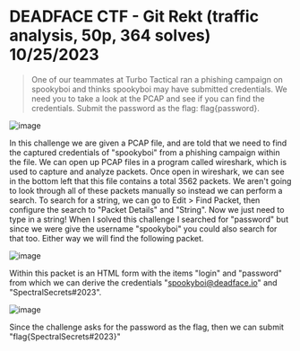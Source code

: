 # DEADFACE CTF - Git Rekt (traffic analysis, 50p, 364 solves) 10/25/2023

> One of our teammates at Turbo Tactical ran a phishing campaign on spookyboi and thinks spookyboi may have submitted credentials. We need you to take a look at the PCAP and see if you can find the credentials.
> Submit the password as the flag: flag{password}.

![image](https://github.com/heathbar019/Writeups/assets/114100890/807d1035-0dc8-4cb0-b2b4-ac6a9834a897)

In this challenge we are given a PCAP file, and are told that we need to find the captured credentials of "spookyboi" from a phishing campaign within the file. We can open up PCAP files in a program called wireshark, which is used to capture and analyze packets. Once open in wireshark, we can see in the bottom left that this file contains a total 3562 packets. We aren't going to look through all of these packets manually so instead we can perform a search. To search for a string, we can go to Edit > Find Packet, then configure the search to "Packet Details" and "String". Now we just need to type in a string! When I solved this challenge I searched for "password" but since we were give the username "spookyboi" you could also search for that too. Either way we will find the following packet.

![image](https://github.com/heathbar019/Writeups/assets/114100890/6ba3027c-9cd5-4a19-8658-b22f737eb283)

Within this packet is an HTML form with the items "login" and "password" from which we can derive the credentials "spookyboi@deadface.io" and "SpectralSecrets#2023".

![image](https://github.com/heathbar019/Writeups/assets/114100890/d04b250f-6947-479f-8042-265e4c224e59)

Since the challenge asks for the password as the flag, then we can submit "flag{SpectralSecrets#2023}"
